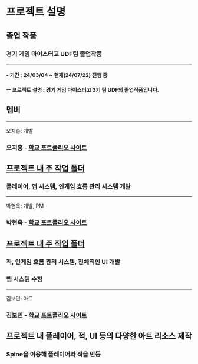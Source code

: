 # 프로젝트 설명
## 졸업 작품
### 경기 게임 마이스터고 UDF팀 졸업작품
___
#### - 기간 : 24/03/04 ~ 현재(24/07/22) 진행 중
#### ㅡ 프로젝트 설명  : 경기 게임 마이스터고 3기 팀 UDF의 졸업작품입니다.

## 멤버 
___
오지홍: 개발
### 오지홍 - [학교 포트폴리오 사이트](https://ggm.gondr.net/user/profile/171)
## [프로젝트 내 주 작업 폴더](https://github.com/phjh/ProjectUDF/tree/main/ProjectUDF/Assets/01.%20Scripts/phjh)
### 플레이어, 맵 시스템, 인게임 흐름 관리 시스템 개발

___
박현욱: 개발, PM
### 박현욱 - [학교 포트폴리오 사이트](https://ggm.gondr.net/user/profile/183) 
## [프로젝트 내 주 작업 폴더](https://github.com/phjh/ProjectUDF/tree/main/ProjectUDF/Assets/01.%20Scripts/gusdnr)
### 적, 인게임 흐름 관리 시스템, 전체적인 UI 개발
### 맵 시스템 수정

___
김보민: 아트
### 김보민 - [학교 포트폴리오 사이트](https://ggm.gondr.net/user/profile/178)
## 프로젝트 내 플레이어, 적, UI 등의 다양한 아트 리소스 제작
### Spine을 이용해 플레이어와 적을 만듬

